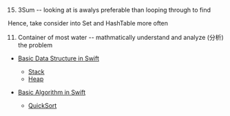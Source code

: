 15. 3Sum -- looking at is awalys preferable than looping through to find

Hence, take consider into Set and HashTable more often

11. Container of most water -- mathmatically understand and analyze (分析) the problem

- [Basic Data Structure in Swift](DataStructure/)
  * [Stack](DataStructure/Stack.md)
  * [Heap](DataStructure/Heap.md)
  
- [Basic Algorithm in Swift](algorithm/)
  * [QuickSort](algorithm/quickSort.md)
  
